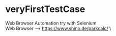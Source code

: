 # veryFirstTestCase
Web Browser Automation try with Selenium  \
Web Browser --> https://www.shino.de/parkcalc/  \
